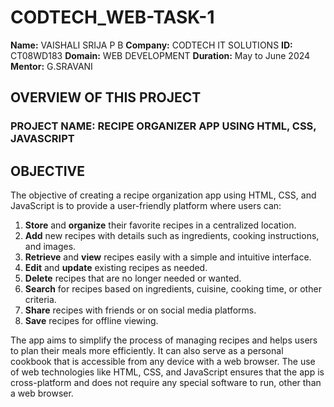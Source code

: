 # CODTECH_WEB-TASK-1
**Name:** VAISHALI SRIJA P B
**Company:** CODTECH IT SOLUTIONS
**ID:** CT08WD183
**Domain:** WEB DEVELOPMENT
**Duration:** May to June 2024
**Mentor:** G.SRAVANI

 ## OVERVIEW OF THIS PROJECT
 ### PROJECT NAME: RECIPE ORGANIZER APP USING HTML, CSS, JAVASCRIPT

 ## OBJECTIVE
 The objective of creating a recipe organization app using HTML, CSS, and JavaScript is to provide a user-friendly platform where users can:

1. **Store** and **organize** their favorite recipes in a centralized location.
2. **Add** new recipes with details such as ingredients, cooking instructions, and images.
3. **Retrieve** and **view** recipes easily with a simple and intuitive interface.
4. **Edit** and **update** existing recipes as needed.
5. **Delete** recipes that are no longer needed or wanted.
6. **Search** for recipes based on ingredients, cuisine, cooking time, or other criteria.
7. **Share** recipes with friends or on social media platforms.
8. **Save** recipes for offline viewing.

The app aims to simplify the process of managing recipes and helps users to plan their meals more efficiently. It can also serve as a personal cookbook that is accessible from any device with a web browser. The use of web technologies like HTML, CSS, and JavaScript ensures that the app is cross-platform and does not require any special software to run, other than a web browser.


